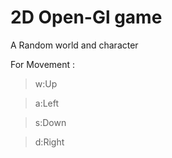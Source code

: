 # 2D Open-Gl game
 
 A Random world and character
 
 For Movement :
 
 > w:Up
 
 > a:Left
 
 > s:Down
 
 >d:Right

